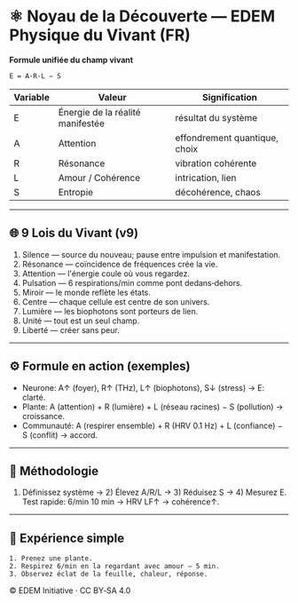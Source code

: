 # ⚛️ Noyau de la Découverte — EDEM Physique du Vivant (FR)

**Formule unifiée du champ vivant**

```
E = A·R·L − S
```

| Variable | Valeur | Signification |
|---|---|---|
| E | Énergie de la réalité manifestée | résultat du système |
| A | Attention | effondrement quantique, choix |
| R | Résonance | vibration cohérente |
| L | Amour / Cohérence | intrication, lien |
| S | Entropie | décohérence, chaos |

---

## 🌐 9 Lois du Vivant (v9)
1) Silence — source du nouveau; pause entre impulsion et manifestation.  
2) Résonance — coïncidence de fréquences crée la vie.  
3) Attention — l'énergie coule où vous regardez.  
4) Pulsation — 6 respirations/min comme pont dedans‑dehors.  
5) Miroir — le monde reflète les états.  
6) Centre — chaque cellule est centre de son univers.  
7) Lumière — les biophotons sont porteurs de lien.  
8) Unité — tout est un seul champ.  
9) Liberté — créer sans peur.

---

## ⚙️ Formule en action (exemples)
- Neurone: A↑ (foyer), R↑ (THz), L↑ (biophotons), S↓ (stress) → E: clarté.
- Plante: A (attention) + R (lumière) + L (réseau racines) − S (pollution) → croissance.
- Communauté: A (respirer ensemble) + R (HRV 0.1 Hz) + L (confiance) − S (conflit) → accord.

---

## 🔬 Méthodologie
1) Définissez système → 2) Élevez A/R/L → 3) Réduisez S → 4) Mesurez E.  
Test rapide: 6/min 10 min → HRV LF↑ → cohérence↑.

---

## 🧪 Expérience simple
```
1. Prenez une plante.
2. Respirez 6/min en la regardant avec amour — 5 min.
3. Observez éclat de la feuille, chaleur, réponse.
```

© EDEM Initiative · CC BY‑SA 4.0
